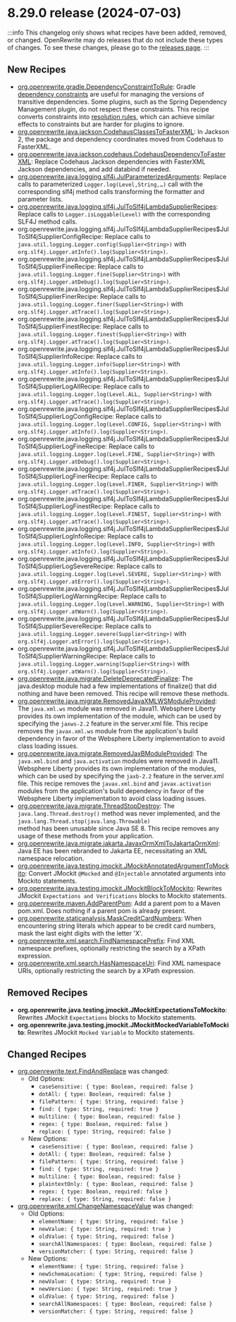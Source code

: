 # 8.29.0 release (2024-07-03)

:::info
This changelog only shows what recipes have been added, removed, or changed. OpenRewrite may do releases that do not include these types of changes. To see these changes, please go to the [releases page](https://github.com/openrewrite/rewrite/releases).
:::

## New Recipes

* [org.openrewrite.gradle.DependencyConstraintToRule](../recipes/gradle/dependencyconstrainttorule): Gradle [dependency constraints](https://docs.gradle.org/current/userguide/dependency_constraints.html#dependency-constraints) are useful for managing the versions of transitive dependencies. Some plugins, such as the Spring Dependency Management plugin, do not respect these constraints. This recipe converts constraints into [resolution rules](https://docs.gradle.org/current/userguide/resolution_rules.html), which can achieve similar effects to constraints but are harder for plugins to ignore. 
* [org.openrewrite.java.jackson.CodehausClassesToFasterXML](../recipes/java/jackson/codehausclassestofasterxml): In Jackson 2, the package and dependency coordinates moved from Codehaus to FasterXML. 
* [org.openrewrite.java.jackson.codehaus.CodehausDependencyToFasterXML](../recipes/java/jackson/codehaus/codehausdependencytofasterxml): Replace Codehaus Jackson dependencies with FasterXML Jackson dependencies, and add databind if needed. 
* [org.openrewrite.java.logging.slf4j.JulParameterizedArguments](../recipes/java/logging/slf4j/julparameterizedarguments): Replace calls to parameterized `Logger.log(Level,String,…)` call with the corresponding slf4j method calls transforming the formatter and parameter lists. 
* [org.openrewrite.java.logging.slf4j.JulToSlf4jLambdaSupplierRecipes](../recipes/java/logging/slf4j/jultoslf4jlambdasupplierrecipes): Replace calls to `Logger.isLoggable(Level)` with the corresponding SLF4J method calls. 
* org.openrewrite.java.logging.slf4j.JulToSlf4jLambdaSupplierRecipes$JulToSlf4jSupplierConfigRecipe: Replace calls to `java.util.logging.Logger.config(Supplier<String>)` with `org.slf4j.Logger.atInfo().log(Supplier<String>)`. 
* org.openrewrite.java.logging.slf4j.JulToSlf4jLambdaSupplierRecipes$JulToSlf4jSupplierFineRecipe: Replace calls to `java.util.logging.Logger.fine(Supplier<String>)` with `org.slf4j.Logger.atDebug().log(Supplier<String>)`. 
* org.openrewrite.java.logging.slf4j.JulToSlf4jLambdaSupplierRecipes$JulToSlf4jSupplierFinerRecipe: Replace calls to `java.util.logging.Logger.finer(Supplier<String>)` with `org.slf4j.Logger.atTrace().log(Supplier<String>)`. 
* org.openrewrite.java.logging.slf4j.JulToSlf4jLambdaSupplierRecipes$JulToSlf4jSupplierFinestRecipe: Replace calls to `java.util.logging.Logger.finest(Supplier<String>)` with `org.slf4j.Logger.atTrace().log(Supplier<String>)`. 
* org.openrewrite.java.logging.slf4j.JulToSlf4jLambdaSupplierRecipes$JulToSlf4jSupplierInfoRecipe: Replace calls to `java.util.logging.Logger.info(Supplier<String>)` with `org.slf4j.Logger.atInfo().log(Supplier<String>)`. 
* org.openrewrite.java.logging.slf4j.JulToSlf4jLambdaSupplierRecipes$JulToSlf4jSupplierLogAllRecipe: Replace calls to `java.util.logging.Logger.log(Level.ALL, Supplier<String>)` with `org.slf4j.Logger.atTrace().log(Supplier<String>)`. 
* org.openrewrite.java.logging.slf4j.JulToSlf4jLambdaSupplierRecipes$JulToSlf4jSupplierLogConfigRecipe: Replace calls to `java.util.logging.Logger.log(Level.CONFIG, Supplier<String>)` with `org.slf4j.Logger.atInfo().log(Supplier<String>)`. 
* org.openrewrite.java.logging.slf4j.JulToSlf4jLambdaSupplierRecipes$JulToSlf4jSupplierLogFineRecipe: Replace calls to `java.util.logging.Logger.log(Level.FINE, Supplier<String>)` with `org.slf4j.Logger.atDebug().log(Supplier<String>)`. 
* org.openrewrite.java.logging.slf4j.JulToSlf4jLambdaSupplierRecipes$JulToSlf4jSupplierLogFinerRecipe: Replace calls to `java.util.logging.Logger.log(Level.FINER, Supplier<String>)` with `org.slf4j.Logger.atTrace().log(Supplier<String>)`. 
* org.openrewrite.java.logging.slf4j.JulToSlf4jLambdaSupplierRecipes$JulToSlf4jSupplierLogFinestRecipe: Replace calls to `java.util.logging.Logger.log(Level.FINEST, Supplier<String>)` with `org.slf4j.Logger.atTrace().log(Supplier<String>)`. 
* org.openrewrite.java.logging.slf4j.JulToSlf4jLambdaSupplierRecipes$JulToSlf4jSupplierLogInfoRecipe: Replace calls to `java.util.logging.Logger.log(Level.INFO, Supplier<String>)` with `org.slf4j.Logger.atInfo().log(Supplier<String>)`. 
* org.openrewrite.java.logging.slf4j.JulToSlf4jLambdaSupplierRecipes$JulToSlf4jSupplierLogSevereRecipe: Replace calls to `java.util.logging.Logger.log(Level.SEVERE, Supplier<String>)` with `org.slf4j.Logger.atError().log(Supplier<String>)`. 
* org.openrewrite.java.logging.slf4j.JulToSlf4jLambdaSupplierRecipes$JulToSlf4jSupplierLogWarningRecipe: Replace calls to `java.util.logging.Logger.log(Level.WARNING, Supplier<String>)` with `org.slf4j.Logger.atWarn().log(Supplier<String>)`. 
* org.openrewrite.java.logging.slf4j.JulToSlf4jLambdaSupplierRecipes$JulToSlf4jSupplierSevereRecipe: Replace calls to `java.util.logging.Logger.severe(Supplier<String>)` with `org.slf4j.Logger.atError().log(Supplier<String>)`. 
* org.openrewrite.java.logging.slf4j.JulToSlf4jLambdaSupplierRecipes$JulToSlf4jSupplierWarningRecipe: Replace calls to `java.util.logging.Logger.warning(Supplier<String>)` with `org.slf4j.Logger.atWarn().log(Supplier<String>)`. 
* [org.openrewrite.java.migrate.DeleteDeprecatedFinalize](../recipes/java/migrate/deletedeprecatedfinalize): The java.desktop module had a few implementations of finalize() that did nothing and have been removed. This recipe will remove these methods. 
* [org.openrewrite.java.migrate.RemovedJavaXMLWSModuleProvided](../recipes/java/migrate/removedjavaxmlwsmoduleprovided): The `java.xml.ws` module was removed in Java11. Websphere Liberty provides its own implementation of the module, which can be used by specifying the `jaxws-2.2` feature in the server.xml file. This recipe removes the `javax.xml.ws` module from the application's build dependency in favor of the Websphere Liberty implementation to avoid class loading issues. 
* [org.openrewrite.java.migrate.RemovedJaxBModuleProvided](../recipes/java/migrate/removedjaxbmoduleprovided): The `java.xml.bind` and `java.activation` modules were removed in Java11. Websphere Liberty provides its own implementation of the modules, which can be used by specifying the `jaxb-2.2` feature in the server.xml file. This recipe removes the `javax.xml.bind` and `javax.activation` modules from the application's build dependency in favor of the Websphere Liberty implementation to avoid class loading issues. 
* [org.openrewrite.java.migrate.ThreadStopDestroy](../recipes/java/migrate/threadstopdestroy): The `java.lang.Thread.destroy()` method was never implemented, and the `java.lang.Thread.stop(java.lang.Throwable)`<br />method has been unusable since Java SE 8. This recipe removes any usage of these methods from your application. 
* [org.openrewrite.java.migrate.jakarta.JavaxOrmXmlToJakartaOrmXml](../recipes/java/migrate/jakarta/javaxormxmltojakartaormxml): Java EE has been rebranded to Jakarta EE, necessitating an XML namespace relocation. 
* [org.openrewrite.java.testing.jmockit.JMockitAnnotatedArgumentToMockito](../recipes/java/testing/jmockit/jmockitannotatedargumenttomockito): Convert JMockit `@Mocked` and `@Injectable` annotated arguments into Mockito statements. 
* [org.openrewrite.java.testing.jmockit.JMockitBlockToMockito](../recipes/java/testing/jmockit/jmockitblocktomockito): Rewrites JMockit `Expectations and Verifications` blocks to Mockito statements. 
* [org.openrewrite.maven.AddParentPom](../recipes/maven/addparentpom): Add a parent pom to a Maven pom.xml. Does nothing if a parent pom is already present. 
* [org.openrewrite.staticanalysis.MaskCreditCardNumbers](../recipes/staticanalysis/maskcreditcardnumbers): When encountering string literals which appear to be credit card numbers, mask the last eight digits with the letter 'X'. 
* [org.openrewrite.xml.search.FindNamespacePrefix](../recipes/xml/search/findnamespaceprefix): Find XML namespace prefixes, optionally restricting the search by a XPath expression. 
* [org.openrewrite.xml.search.HasNamespaceUri](../recipes/xml/search/hasnamespaceuri): Find XML namespace URIs, optionally restricting the search by a XPath expression. 

## Removed Recipes

* **org.openrewrite.java.testing.jmockit.JMockitExpectationsToMockito**: Rewrites JMockit `Expectations` blocks to Mockito statements. 
* **org.openrewrite.java.testing.jmockit.JMockitMockedVariableToMockito**: Rewrites JMockit `Mocked Variable` to Mockito statements. 

## Changed Recipes

* [org.openrewrite.text.FindAndReplace](../recipes/text/findandreplace) was changed:
  * Old Options:
    * `caseSensitive: { type: Boolean, required: false }`
    * `dotAll: { type: Boolean, required: false }`
    * `filePattern: { type: String, required: false }`
    * `find: { type: String, required: true }`
    * `multiline: { type: Boolean, required: false }`
    * `regex: { type: Boolean, required: false }`
    * `replace: { type: String, required: false }`
  * New Options:
    * `caseSensitive: { type: Boolean, required: false }`
    * `dotAll: { type: Boolean, required: false }`
    * `filePattern: { type: String, required: false }`
    * `find: { type: String, required: true }`
    * `multiline: { type: Boolean, required: false }`
    * `plaintextOnly: { type: Boolean, required: false }`
    * `regex: { type: Boolean, required: false }`
    * `replace: { type: String, required: false }`
* [org.openrewrite.xml.ChangeNamespaceValue](../recipes/xml/changenamespacevalue) was changed:
  * Old Options:
    * `elementName: { type: String, required: false }`
    * `newValue: { type: String, required: true }`
    * `oldValue: { type: String, required: false }`
    * `searchAllNamespaces: { type: Boolean, required: false }`
    * `versionMatcher: { type: String, required: false }`
  * New Options:
    * `elementName: { type: String, required: false }`
    * `newSchemaLocation: { type: String, required: false }`
    * `newValue: { type: String, required: true }`
    * `newVersion: { type: String, required: true }`
    * `oldValue: { type: String, required: false }`
    * `searchAllNamespaces: { type: Boolean, required: false }`
    * `versionMatcher: { type: String, required: false }`